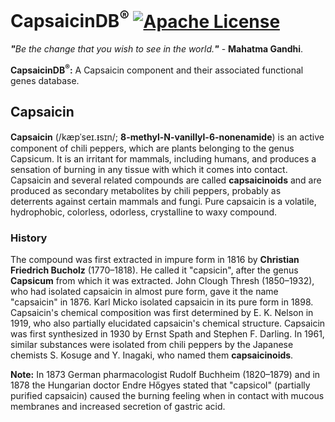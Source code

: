 # CapsaicinDB<sup>®</sup> [![Apache License](https://img.shields.io/badge/license-Apache-blue.svg)](https://github.com/CapsaicinDB/CapsaicinDB/blob/master/LICENSE)
<i><b>"</b>Be the change that you wish to see in the world.<b>"</b></i> - <b>Mahatma Gandhi</b>.

<b>CapsaicinDB<sup>®</sup>:</b>&nbsp;A Capsaicin component and their associated functional genes database.

## Capsaicin
<b>Capsaicin</b> (/kæpˈseɪ.ᵻsɪn/; <b>8-methyl-N-vanillyl-6-nonenamide</b>) is an active component of chili peppers, which are plants belonging to the genus Capsicum. It is an irritant for mammals, including humans, and produces a sensation of burning in any tissue with which it comes into contact. Capsaicin and several related compounds are called <b>capsaicinoids</b> and are produced as secondary metabolites by chili peppers, probably as deterrents against certain mammals and fungi. Pure capsaicin is a volatile, hydrophobic, colorless, odorless, crystalline to waxy compound.

### History
The compound was first extracted in impure form in 1816 by <b>Christian Friedrich Bucholz</b> (1770–1818). He called it "capsicin", after the genus <b>Capsicum</b> from which it was extracted. John Clough Thresh (1850–1932), who had isolated capsaicin in almost pure form, gave it the name "capsaicin" in 1876. Karl Micko isolated capsaicin in its pure form in 1898. Capsaicin's chemical composition was first determined by E. K. Nelson in 1919, who also partially elucidated capsaicin's chemical structure. Capsaicin was first synthesized in 1930 by Ernst Spath and Stephen F. Darling. In 1961, similar substances were isolated from chili peppers by the Japanese chemists S. Kosuge and Y. Inagaki, who named them <b>capsaicinoids</b>.

<b>Note:</b> In 1873 German pharmacologist Rudolf Buchheim (1820–1879) and in 1878 the Hungarian doctor Endre Hőgyes stated that "capsicol" (partially purified capsaicin) caused the burning feeling when in contact with mucous membranes and increased secretion of gastric acid.
